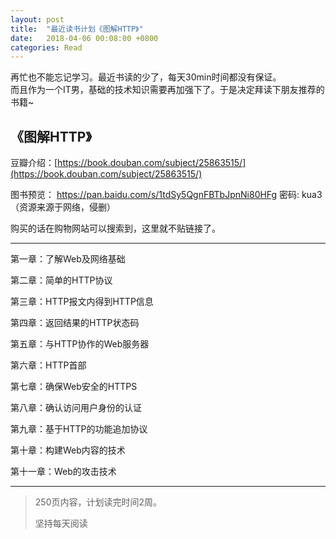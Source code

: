 ```yaml
---
layout: post
title:  "最近读书计划《图解HTTP》"
date:   2018-04-06 00:08:00 +0800
categories: Read
---
```

再忙也不能忘记学习。最近书读的少了，每天30min时间都没有保证。  
而且作为一个IT男，基础的技术知识需要再加强下了。于是决定拜读下朋友推荐的书籍~
## 《图解HTTP》
豆瓣介绍：[https://book.douban.com/subject/25863515/](https://book.douban.com/subject/25863515/)

图书预览： https://pan.baidu.com/s/1tdSy5QgnFBTbJpnNi80HFg 密码: kua3 （资源来源于网络，侵删）

购买的话在购物网站可以搜索到，这里就不贴链接了。

---

第一章：了解Web及网络基础

第二章：简单的HTTP协议

第三章：HTTP报文内得到HTTP信息

第四章：返回结果的HTTP状态码

第五章：与HTTP协作的Web服务器

第六章：HTTP首部

第七章：确保Web安全的HTTPS

第八章：确认访问用户身份的认证

第九章：基于HTTP的功能追加协议

第十章：构建Web内容的技术

第十一章：Web的攻击技术

---

> 250页内容，计划读完时间2周。
>
> 坚持每天阅读

